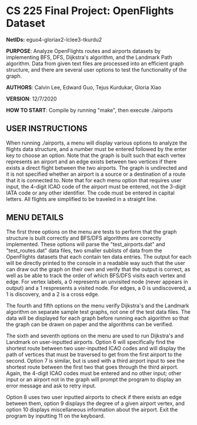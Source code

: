 # CS 225 Final Project: OpenFlights Dataset
**NetIDs:** eguo4-gloriax2-lclee3-tkurdu2

**PURPOSE**: Analyze OpenFlights routes and airports datasets by implementing BFS, DFS, Dijkstra's algorithm, and the Landmark Path algorithm. Data from given text files are processed into an efficient graph structure, and there are several user options to test the functionality of the graph.

**AUTHORS**: Calvin Lee, Edward Guo, Tejus Kurdukar, Gloria Xiao

**VERSION**: 12/7/2020

**HOW TO START**: Compile by running "make", then execute ./airports

## USER INSTRUCTIONS

When running ./airports, a menu will display various options to analyze the flights data structure, and a number must be entered
followed by the enter key to choose an option. Note that the graph is built such that each vertex represents an airport and an edge exists between
two vertices if there exists a direct flight between the two airports. The graph is undirected and it is not specified whether an airport is a
source or a destination of a route that it is connected to. Note that for each menu option that requires user input, the 4-digit ICAO code
of the airport must be entered, not the 3-digit IATA code or any other identifier. The code must be entered in capital letters. All flights
are simplified to be traveled in a straight line.

## MENU DETAILS

The first three options on the menu are tests to perform that the graph structure is built correctly and BFS/DFS algorithms are correctly
implemented. These options will parse the "test_airports.dat" and "test_routes.dat" data files, two smaller sublists of data from the OpenFlights
datasets that each contain ten data entries. The output for each will be directly printed to the console in a readable way such that the user can 
draw out the graph on their own and verify that the output is correct, as well as be able to track the order of which BFS/DFS visits each vertex 
and edge. For vertex labels, a 0 represents an unvisited node (never appears in output) and a 1 respresents a visited node. For edges, a 0 is
undiscovered, a 1 is discovery, and a 2 is a cross edge.

The fourth and fifth options on the menu verify Dijkstra's and the Landmark algorithm on separate sample test graphs, not one of the test data
files. The data will be displayed for each graph before running each algorithm so that the graph can be drawn on paper and the algorithms can be 
verified.

The sixth and seventh options on the menu are used to run Dijkstra's and Landmark on user-inputted airports. Option 6 will specifically find the
shortest route between two user-inputted ICAO codes and will display the path of vertices that must be traversed to get from the first airport to
the second. Option 7 is similar, but is used with a third airport input to see the shortest route between the first two that goes through the third
airport. Again, the 4-digit ICAO codes must be entered and no other input; other input or an airport not in the graph will prompt the program
to display an error message and ask to retry input.

Option 8 uses two user inputted airports to check if there exists an edge between them, option 9 displays the degree of a given airport vertex, and
option 10 displays miscellaneous information about the airport. Exit the program by inputting 11 on the keyboard.


